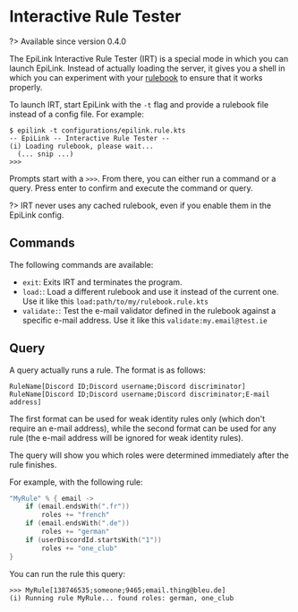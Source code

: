 # Interactive Rule Tester

?> Available since version 0.4.0

The EpiLink Interactive Rule Tester (IRT) is a special mode in which you can launch EpiLink. Instead of actually loading the server, it gives you a shell in which you can experiment with your [rulebook](Rulebooks.md) to ensure that it works properly.

To launch IRT, start EpiLink with the `-t` flag and provide a rulebook file instead of a config file. For example:

```
$ epilink -t configurations/epilink.rule.kts
-- EpiLink -- Interactive Rule Tester --
(i) Loading rulebook, please wait...
  (... snip ...)
>>>
```

Prompts start with a `>>>`. From there, you can either run a command or a query. Press enter to confirm and execute the command or query.

?> IRT never uses any cached rulebook, even if you enable them in the EpiLink config.

## Commands

The following commands are available:

* `exit`: Exits IRT and terminates the program.
* `load:`: Load a different rulebook and use it instead of the current one. Use it like this `load:path/to/my/rulebook.rule.kts`
* `validate:`: Test the e-mail validator defined in the rulebook against a specific e-mail address. Use it like this `validate:my.email@test.ie`

## Query

A query actually runs a rule. The format is as follows:

```
RuleName[Discord ID;Discord username;Discord discriminator]
RuleName[Discord ID;Discord username;Discord discriminator;E-mail address]
```

The first format can be used for weak identity rules only (which don't require an e-mail address), while the second format can be used for any rule (the e-mail address will be ignored for weak identity rules).

The query will show you which roles were determined immediately after the rule finishes.

For example, with the following rule:

```kotlin
"MyRule" % { email ->
    if (email.endsWith(".fr"))
        roles += "french"
    if (email.endsWith(".de"))
        roles += "german"
    if (userDiscordId.startsWith("1"))
        roles += "one_club"
}
```

You can run the rule this query:

```
>>> MyRule[138746535;someone;9465;email.thing@bleu.de]
(i) Running rule MyRule... found roles: german, one_club
```